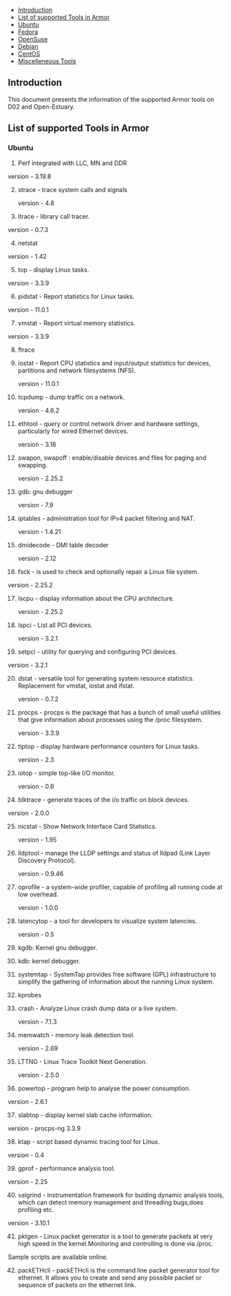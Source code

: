 * [Introduction](#1)
* [List of supported Tools in Armor](#2)
 * [Ubuntu](#2.1)
 * [Fedora](#2.2)
 * [OpenSuse](#2.3)
 * [Debian](#2.4)
 * [CentOS](#2.5)
 * [Miscelleneous Tools](#2.6)
 
 <h2 id="1">Introduction</h2>
 
 This document presents the information of the supported Armor tools on D02 and Open-Estuary. 
 
 <h2 id="2">List of supported Tools in Armor</h2>

<h3 id="2.1">Ubuntu</h3>
 
 1. Perf integrated with LLC, MN and DDR
 
   version - 3.19.8
   
 2. strace - trace system calls and signals
 
    version - 4.8
 3. ltrace - library call tracer.
 
   version - 0.7.3
   
 4. netstat   
 
   version - 1.42
   
 5. top - display Linux tasks. 
 
   version - 3.3.9 
   
 6. pidstat - Report statistics for Linux tasks.
 
   version - 11.0.1 
   
 7. vmstat - Report virtual memory statistics.
 
   version - 3.3.9
   
 8. ftrace
 
 9. iostat -  Report CPU statistics and input/output statistics for devices, partitions and network filesystems (NFS). 
 
    version - 11.0.1

10. tcpdump - dump traffic on a network.

    version - 4.6.2
    
11. ethtool - query or control network driver and hardware settings, particularly for wired Ethernet devices. 

    version - 3.16    
    
12. swapon, swapoff : enable/disable devices and files for paging and swapping. 

    version - 2.25.2   
    
13. gdb: gnu debugger

    version - 7.9
   
14. iptables - administration tool for IPv4 packet filtering and NAT.

    version - 1.4.21
    
15. dmidecode - DMI table decoder

    version - 2.12
   
16. fsck - is used to check and optionally repair a Linux file system.

   version - 2.25.2
    
17. lscpu - display information about the CPU architecture. 

    version - 2.25.2 
   
18. lspci - List all PCI devices. 

    version - 3.2.1 
   
19. setpci - utility for querying and configuring PCI devices.  

   version - 3.2.1 
   
20. dstat - versatile tool for generating system resource statistics. Replacement for vmstat, iostat and ifstat.

    version - 0.7.2
   
21. procps - procps is the package that has a bunch of small useful utilities that give information about processes using the /proc filesystem.

    version - 3.3.9
   
22. tiptop - display hardware performance counters for Linux tasks.

    version - 2.3
   
23. iotop - simple top-like I/O monitor.

    version - 0.6
   
24. blktrace - generate traces of the i/o traffic on block devices.

   version - 2.0.0
   
25. nicstat - Show Network Interface Card Statistics.

    version - 1.95
    
26. lldptool - manage the LLDP settings and status of lldpad (Link Layer Discovery Protocol).

    version - 0.9.46
    
27. oprofile - a system-wide profiler, capable of profiling all running code at low overhead.

    version - 1.0.0
   
28. latencytop - a tool for developers to visualize system latencies.

    version - 0.5
   
29. kgdb: Kernel gnu debugger.

30. kdb: kernel debugger.

31. systemtap - SystemTap provides free software (GPL) infrastructure to simplify the gathering of information about the running Linux system. 

32. kprobes  

33. crash - Analyze Linux crash dump data or a live system.

    version - 7.1.3
   
34. memwatch - memory leak detection tool.

    version - 2.69
   
35. LTTNG - Linux Trace Toolkit Next Generation.

    version - 2.5.0
   
36. powertop - program help to analyse the power consumption.

   version - 2.6.1
   
37. slabtop - display kernel slab cache information.

   version - procps-ng 3.3.9
   
38. ktap - script based dynamic tracing tool for Linux.

   version - 0.4
   
39. gprof - performance analysis tool.

   version - 2.25
   
40. valgrind - instrumentation framework for buiding dynamic analysis tools, which can detect memory management and threading bugs,does profiling etc. 

   version - 3.10.1
   
41. pktgen - Linux packet generator is a tool to generate packets at very high speed in the kernel.Monitoring and controlling is done via /proc.

  Sample scripts are available online.
  
42. packETHcli - packETHcli is the command line packet generator tool for ethernet. It allows you to create and send any possible packet or sequence of packets on the ethernet link. 

